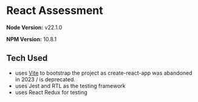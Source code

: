 # React Assessment

**Node Version:** v22.1.0

**NPM Version:** 10.8.1


## Tech Used

- uses [Vite](https://vitejs.dev/) to bootstrap the project as create-react-app was abandoned in 2023 / is deprecated.
- uses Jest and RTL as the testing framework
- uses React Redux for testing

